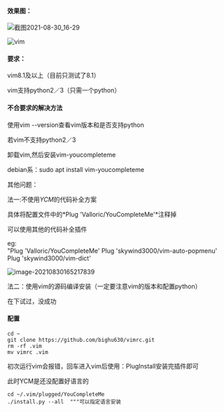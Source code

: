 #### 效果图：

![截图2021-08-30_16-29](/home/bighu/图片/截图/截图2021-08-30_16-29.png)

![vim](/home/bighu/视频/vim.gif)



#### 要求：

vim8.1及以上（目前只测试了8.1）

vim支持python2／3（只需一个python）

#### 不合要求的解决方法

使用vim --version查看vim版本和是否支持python

若vim不支持python2／3

卸载vim,然后安装vim-youcompleteme

debian系：sudo apt install vim-youcompleteme





其他问题：

法一:不使用*YCM*的代码补全方案

具体将配置文件中的*Plug 'Valloric/YouCompleteMe'*注释掉

可以使用其他的代码补全插件

eg:                                                                                                   
  "Plug 'Valloric/YouCompleteMe'
  Plug 'skywind3000/vim-auto-popmenu'
  Plug 'skywind3000/vim-dict'

![image-20210830165217839](/home/bighu/.config/Typora/typora-user-images/image-20210830165217839.png)

法二：使用vim的源码编译安装（一定要注意vim的版本和配置python）

在下试过，没成功



#### 配置

```
cd ~
git clone https://github.com/bighu630/vimrc.git
rm -rf .vim
mv vimrc .vim
```

初次运行vim会报错，回车进入vim后使用：PlugInstall安装完插件即可

此时YCM是还没配置好语言的

```
cd ~/.vim/plugged/YouCompleteMe
./install.py --all  """可以指定语言安装
```



